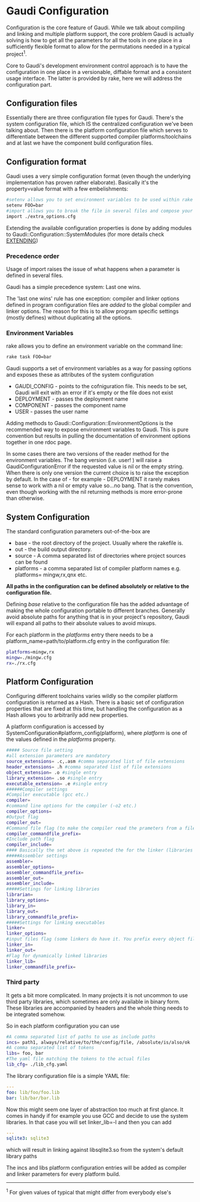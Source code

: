 # Gaudi Configuration

Configuration is the core feature of Gaudi. While we talk about compiling and linking and multiple platform support, the core problem Gaudi is actually solving is how to get all the parameters for all the tools in one place in a sufficiently flexible format to allow for the permutations needed in a typical project<sup>1</sup>.

Core to Gaudi's development environment control approach is to have the configuration in one place in a versionable, diffable format and a consistent usage interface. The latter is provided by rake, here we will address the configuration part.

## Configuration files

Essentially there are three configuration file types for Gaudi. There's the system configuration file, which IS the centralized configuration we've been talking about. Then there is the platform configuration file which serves to differentiate between the different supported compiler platforms/toolchains and at last we have the component build configuration files.

## Configuration format

Gaudi uses a very simple configuration format (even though the underlying implementation has proven rather elaborate). Basically it's the property=value format with a few embelishments:

```bash
#setenv allows you to set environment variables to be used within rake
setenv FOO=bar
#import allows you to break the file in several files and compose your configuration
import ./extra_options.cfg
```

Extending the available configuration properties is done by adding modules to Gaudi::Configuration::SystemModules (for more details check [EXTENDING](EXTENDING.md))

### Precedence order

Usage of import raises the issue of what happens when a parameter is defined in several files.

Gaudi has a simple precedence system: Last one wins.

The 'last one wins' rule has one exception: compiler and linker options defined in program configuration files are *added* to the global compiler and linker options. The reason for this is to allow program specific settings (mostly defines) without duplicating all the options.

### Environment Variables

rake allows you to define an environment variable on the command line:

```bash
rake task FOO=bar
```

Gaudi supports a set of environment variables as a way for passing options and exposes these as attributes of the system configuration

 * GAUDI_CONFIG - points to the cofniguration file. This needs to be set, Gaudi will exit with an error if it's empty or the file does not exist
 * DEPLOYMENT - passes the deployment name 
 * COMPONENT - passes the component name
 * USER - passes the user name

Adding methods to Gaudi::Configuration::EnvironmentOptions is the recommended way to expose environment variables to Gaudi. This is pure convention but results in pulling the documentation of environment options together in one rdoc page.

In some cases there are two versions of the reader method for the environment variables. The bang version (i.e. user! ) will raise a GaudiConfigurationError if the requested value is nil or the empty string. When there is only one version the current choice is to raise the exception by default. In the case of - for example - DEPLOYMENT it rarely makes sense to work with a nil or empty value so...no bang. That is the convention, even though working with the nil returning methods is more error-prone than otherwise.

## System Configuration

The standard configuration parameters out-of-the-box are

 * base - the root directory of the project. Usually where the rakefile is.
 * out - the build output directory.
 * source - A comma separated list of directories where project sources can be found
 * platforms - a comma separated list of compiler platform names e.g. platforms= mingw,rx,qnx etc.

**All paths in the configuration can be defined absolutely or relative to the configuration file.**

Defining _base_ relative to the configuration file has the added advantage of making the whole configuration portable to different branches. Generally avoid absolute paths for anything that is in your project's repository, Gaudi will expand all paths to their absolute values to avoid mixups.

For each platform in the _platforms_ entry there needs to be a platform_name=path/to/platform.cfg entry in the configuration file:

```bash
platforms=mingw,rx
mingw=./mingw.cfg
rx=./rx.cfg
```

## Platform Configuration

Configuring different toolchains varies wildly so the compiler platform configuration is returned as a Hash. There is a basic set of configuration properties that are fixed at this time, but handling the configuration as a Hash allows you to arbitrarily add new properties.

A platform configuration is accessed by SystemConfiguration#platform_config(platform), where _platform_ is one of the values defined in the _platforms_ property.

```bash
##### Source file setting
#all extension parameters are mandatory
source_extensions= .c,.asm #comma separated list of file extensions
header_extensions= .h #comma separated list of file extensions
object_extension= .o #single entry
library_extension= .so #single entry
executable_extension= .e #single entry
######Compiler settings
#Compiler executable (gcc etc.)
compiler= 
#command line options for the compiler (-o2 etc.)
compiler_options= 
#Output flag
compiler_out=
#Command file flag (to make the compiler read the prameters from a file) 
compiler_commandfile_prefix= 
#Include path flag
compiler_include= 
#### Basically the set above is repeated the for the linker (libraries and executables) and the assembler
#####Assembler settings
assembler= 
assembler_options= 
assembler_commandfile_prefix= 
assembler_out= 
assembler_include= 
#####Settings for linking libraries
librarian= 
library_options= 
library_in= 
library_out= 
library_commandfile_prefix= 
#####Settings for linking executables
linker= 
linker_options= 
#input files flag (some linkers do have it. You prefix every object file with it, yes you do)
linker_in= 
linker_out=
#Flag for dynamically linked libraries
linker_lib= 
linker_commandfile_prefix= 
```

### Third party

It gets a bit more complicated. In many projects it is not uncommon to use third party libraries, which sometimes are only available in binary form. These libraries are accompanied by headers and the whole thing needs to be integrated somehow. 

So in each platform configuration you can use 

```bash
#A comma separated list of paths to use as include paths
incs= path1, always/relative/to/the/config/file, /absolute/is/also/ok
#A comma separated list of tokens
libs= foo, bar
#The yaml file matching the tokens to the actual files
lib_cfg= ./lib_cfg.yaml
```

The library configuration file is a simple YAML file:

```yaml
---
foo: lib/foo/foo.lib
bar: lib/bar/bar.lib
```

Now this might seem one layer of abstraction too much at first glance. It comes in handy if for example you use GCC and decide to use the system libraries. In that case you will set linker_lib=-l and then you can add 

```yaml
---
sqlite3: sqlite3
```
which will result in linking against libsqlite3.so from the system's default library paths

The incs and libs platform configuration entries will be added as compiler and linker parameters for every platform build.
<hr/>
<sup>1</sup> For given values of typical that might differ from everybody else's